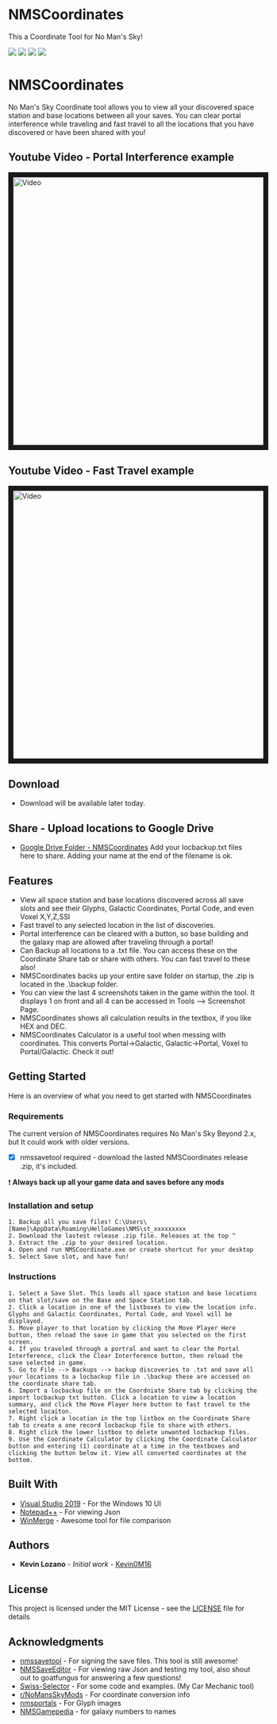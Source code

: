 # NMSCoordinates
This a Coordinate Tool for No Man's Sky!

<img src= "ss1.png"/>
<img src= "ss4.png"/>
<img src= "ss2.png"/>
<img src= "ss3.png"/>

# NMSCoordinates
No Man's Sky Coordinate tool allows you to view all your discovered space station and base locations between all your saves.
You can clear portal interference while traveling and fast travel to all the locations that you have discovered or have been shared with you!

## Youtube Video - Portal Interference example

<a href="http://www.youtube.com/watch?feature=player_embedded&v=5ifgYiHUKh4
" target="_blank"><img src="http://img.youtube.com/vi/5ifgYiHUKh4/0.jpg" 
alt="Video" width="680" height="540" border="10" /></a>

## Youtube Video - Fast Travel example

<a href="http://www.youtube.com/watch?feature=player_embedded&v=5Vx1xGk2TMIo
" target="_blank"><img src="http://img.youtube.com/vi/Vx1xGk2TMIo/0.jpg" 
alt="Video" width="680" height="540" border="10" /></a>


## Download

* Download will be available later today. 

<!--<pre>  <a href="https://github.com/Kevin0M16/NMSCoordinates/releases/latest/download/NMSCoordinates-v1.0.1-beta.zip"><img src="https://img.shields.io/badge/dynamic/json.svg?label=download&url=https://api.github.com/repos/Kevin0M16/NMSCoordinates/releases/latest&query=$.assets[0].name&style=for-the-badge" alt="download"/></a></pre>-->

## Share - Upload locations to Google Drive

* [Google Drive Folder - NMSCoordinates](https://drive.google.com/open?id=0B0Tsv8SX6_GtR2hKNlhVcnBvMmc) Add your locbackup.txt files here to share. Adding your name at the end of the filename is ok.


## Features
* View all space station and base locations discovered across all save slots and see their Glyphs, Galactic Coordinates, Portal Code, and even Voxel X,Y,Z,SSI
* Fast travel to any selected location in the list of discoveries.
* Portal interference can be cleared with a button, so base building and the galaxy map are allowed after traveling through a portal!
* Can Backup all locations to a .txt file. You can access these on the Coordinate Share tab or share with others. You can fast travel to these also!
* NMSCoordinates backs up your entire save folder on startup, the .zip is located in the .\backup folder.
* You can view the last 4 screenshots taken in the game within the tool. It displays 1 on front and all 4 can be accessed in Tools --> Screenshot Page.
* NMSCoordinates shows all calculation results in the textbox, if you like HEX and DEC.
* NMSCoordinates Calculator is a useful tool when messing with coordinates. This converts Portal->Galactic, Galactic->Portal, Voxel to Portal/Galactic. Check it out!

## Getting Started
Here is an overview of what you need to get started with NMSCoordinates

### Requirements

The current version of NMSCoordinates requires No Man's Sky Beyond 2.x, but It could work with older versions.
 - [x] nmssavetool required - download the lasted NMSCoordinates release .zip, it's included.

:exclamation: **Always back up all your game data and saves before any mods**

### Installation and setup

	1. Backup all you save files! C:\Users\[Name]\AppData\Roaming\HelloGames\NMS\st_xxxxxxxxx
	2. Download the lastest release .zip file. Releases at the top ^
	3. Extract the .zip to your desired location.
	4. Open and run NMSCoordinate.exe or create shortcut for your desktop
	5. Select Save slot, and have fun! 

### Instructions

	1. Select a Save Slot. This loads all space station and base locations on that slot/save on the Base and Space Station tab.
	2. Click a location in one of the listboxes to view the location info. Glyphs and Galactic Coordinates, Portal Code, and Voxel will be displayed.
	3. Move player to that location by clicking the Move Player Here button, then reload the save in game that you selected on the first screen.
	4. If you traveled through a portral and want to clear the Portal Interference, click the Clear Interference button, then reload the save selected in game.
	5. Go to File --> Backups --> backup discoveries to .txt and save all your locations to a locbackup file in .\backup these are accessed on the coordinate share tab.
	6. Import a locbackup file on the Coordniate Share tab by clicking the import locbackup txt button. Click a location to view a location summary, and click the Move Player here button to fast travel to the selected locaiton.
	7. Right click a location in the top listbox on the Coordinate Share tab to create a one record locbackup file to share with others.
	8. Right click the lower listbox to delete unwanted locbackup files.
	9. Use the Coordinate Calculator by clicking the Coordinate Calculator button and entering (1) coordinate at a time in the textboxes and clicking the button below it. View all converted coordinates at the bottom.


## Built With

* [Visual Studio 2019](https://visualstudio.microsoft.com/downloads/) - For the Windows 10 UI
* [Notepad++](https://notepad-plus-plus.org/) - For viewing Json
* [WinMerge](https://winmerge.org/) - Awesome tool for file comparison

## Authors

* **Kevin Lozano** - *Initial work* - [Kevin0M16](https://github.com/Kevin0M16)

## License

This project is licensed under the MIT License - see the [LICENSE](/LICENSE) file for details

## Acknowledgments

* [nmssavetool](https://github.com/matthew-humphrey/nmssavetool) - For signing the save files. This tool is still awesome!
* [NMSSaveEditor](https://github.com/goatfungus/NMSSaveEditor) - For viewing raw Json and testing my tool, also shout out to goatfungus for answering a few questions!
* [Swiss-Selector](https://kevin0m16.github.io/Swiss-Selector/) - For some code and examples. (My Car Mechanic tool)
* [r/NoMansSkyMods](https://www.reddit.com/r/NoMansSkyMods/) - For coordinate conversion info
* [nmsportals](https://nmsportals.github.io/) - For Glyph images
* [NMSGamepedia](https://nomanssky.gamepedia.com/Galaxy) - for galaxy numbers to names
